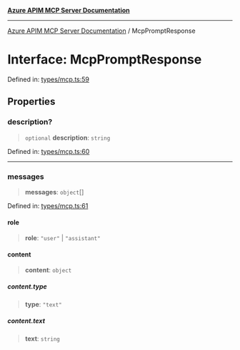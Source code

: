 [**Azure APIM MCP Server Documentation**](../README.md)

***

[Azure APIM MCP Server Documentation](../globals.md) / McpPromptResponse

# Interface: McpPromptResponse

Defined in: [types/mcp.ts:59](https://github.com/dviana78/test-mcp-repo/blob/main/src/types/mcp.ts#L59)

## Properties

### description?

> `optional` **description**: `string`

Defined in: [types/mcp.ts:60](https://github.com/dviana78/test-mcp-repo/blob/main/src/types/mcp.ts#L60)

***

### messages

> **messages**: `object`[]

Defined in: [types/mcp.ts:61](https://github.com/dviana78/test-mcp-repo/blob/main/src/types/mcp.ts#L61)

#### role

> **role**: `"user"` \| `"assistant"`

#### content

> **content**: `object`

##### content.type

> **type**: `"text"`

##### content.text

> **text**: `string`
